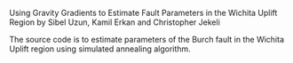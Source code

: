 Using Gravity Gradients to Estimate Fault Parameters in the Wichita Uplift Region
by Sibel Uzun, Kamil Erkan and Christopher Jekeli

The source code is to estimate parameters of the Burch fault in the Wichita Uplift region using simulated annealing algorithm.

